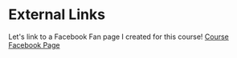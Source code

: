 <html>
<head>
  <meta charset="utf-8">
  <title>Links</title>
</head>
<body>
  <h1>External Links</h1>
  <section>
    <p>
      Let's link to a Facebook Fan page I created for this course! 
    <a href="hhtp://www.facebook.com/CourseWebDev"
    target="_blank" title="like Our Page">Course Facebook Page</a>
    </p>
  </section>     
</body>
</html>


